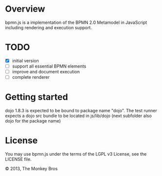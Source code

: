 Overview
========

bpmn.js is a implementation of the BPMN 2.0 Metamodel in JavaScript including rendering and execution support.

TODO
====
- [x] initial version
- [ ] support all essential BPMN elements
- [ ] improve and document execution
- [ ] complete renderer

Getting started
===============

dojo 1.8.3 is expected to be bound to package name "dojo". The test runner expects a dojo src bundle to be located in js/lib/dojo
(next subfolder also dojo for the package name)

License
=======

You may use bpmn.js under the terms of the LGPL v3 License, see the LICENSE file.

&copy; 2013, The Monkey Bros
